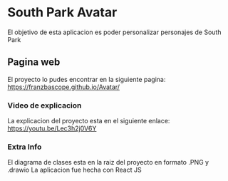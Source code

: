 # South Park Avatar

El objetivo de esta aplicacion es poder personalizar personajes de South Park

## Pagina web

El proyecto lo pudes encontrar en la siguiente pagina: https://franzbascope.github.io/Avatar/

### Video de explicacion

La explicacion del proyecto esta en el siguiente enlace: https://youtu.be/Lec3h2j0V6Y

### Extra Info

El diagrama de clases esta en la raiz del proyecto en formato .PNG y .drawio
La aplicacion fue hecha con React JS
